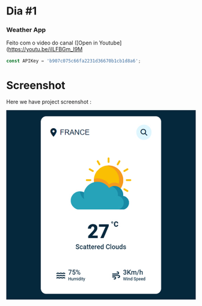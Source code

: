 # Dia #1

### Weather App
Feito com o video do canal ([Open in Youtube](https://youtu.be/iILFBGm_I9M

```javascript
const APIKey = 'b907c075c66fa2231d36670b1cb1d8a6';
```

# Screenshot
Here we have project screenshot :

![screenshot](screenshot.jpg)